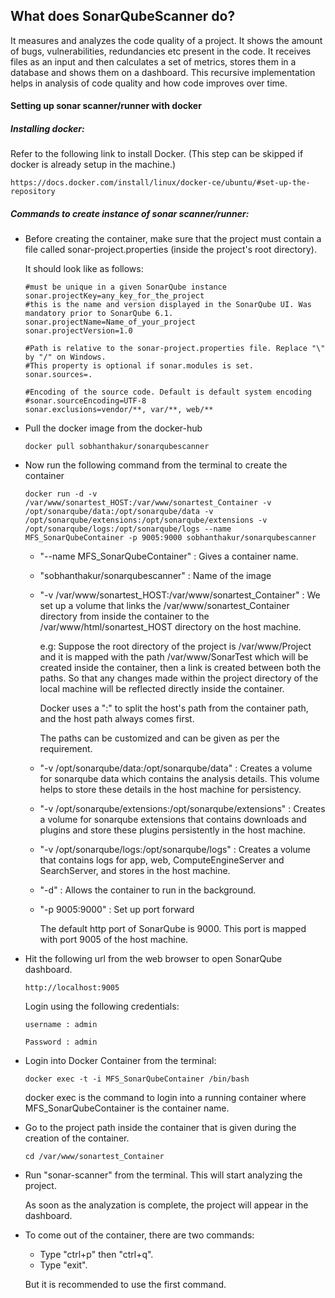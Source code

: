 ## What does SonarQubeScanner do?
It measures and analyzes the code quality of a project. It shows the amount of bugs, vulnerabilities, redundancies etc present in the code. It receives files as an input and then calculates a set of metrics, stores them in a database and shows them on a dashboard. This recursive implementation helps in analysis of code quality and how code improves over time.



 #### Setting up sonar scanner/runner with docker
 
 ##### Installing docker:
Refer to the following link to install Docker. (This step can be skipped if docker is already setup in the machine.)
~~~
https://docs.docker.com/install/linux/docker-ce/ubuntu/#set-up-the-repository
~~~

##### Commands to create instance of sonar scanner/runner:

 * Before creating the container, make sure that the project must contain a file called sonar-project.properties (inside the project's root directory).
 
    It should look like as follows:
    ~~~
    #must be unique in a given SonarQube instance
    sonar.projectKey=any_key_for_the_project
    #this is the name and version displayed in the SonarQube UI. Was mandatory prior to SonarQube 6.1.
    sonar.projectName=Name_of_your_project
    sonar.projectVersion=1.0

    #Path is relative to the sonar-project.properties file. Replace "\" by "/" on Windows.
    #This property is optional if sonar.modules is set. 
    sonar.sources=.
    
    #Encoding of the source code. Default is default system encoding
    #sonar.sourceEncoding=UTF-8
    sonar.exclusions=vendor/**, var/**, web/**
    ~~~
    
 * Pull the docker image from the docker-hub
    ~~~
    docker pull sobhanthakur/sonarqubescanner
    ~~~
    
 * Now run the following command from the terminal to create the container
    ~~~
    docker run -d -v /var/www/sonartest_HOST:/var/www/sonartest_Container -v /opt/sonarqube/data:/opt/sonarqube/data -v /opt/sonarqube/extensions:/opt/sonarqube/extensions -v /opt/sonarqube/logs:/opt/sonarqube/logs --name MFS_SonarQubeContainer -p 9005:9000 sobhanthakur/sonarqubescanner
    ~~~
    
    * "--name MFS_SonarQubeContainer" : Gives a container name.
    * "sobhanthakur/sonarqubescanner" : Name of the image
    * "-v  /var/www/sonartest_HOST:/var/www/sonartest_Container" :  We set up a volume that links the /var/www/sonartest_Container directory from inside the container to the /var/www/html/sonartest_HOST directory on the host machine. 
    
        e.g: Suppose the root directory of the project is /var/www/Project and it is mapped with the path /var/www/SonarTest which will be created inside the container, then a link is created between both the paths. So that any changes made within the project directory of the local machine will be reflected directly inside the container.
    
        Docker uses a ":" to split the host's path from the container path, and the host path always comes first.

      The paths can be customized and can be given as per the requirement.
      
     * "-v /opt/sonarqube/data:/opt/sonarqube/data" : Creates a volume for sonarqube data which contains the analysis details. This volume helps to store these details in the host machine for persistency.
     * "-v /opt/sonarqube/extensions:/opt/sonarqube/extensions" : Creates a volume for sonarqube extensions that contains downloads and plugins and store these plugins persistently in the host machine.
     * "-v /opt/sonarqube/logs:/opt/sonarqube/logs" : Creates a volume that contains logs for app, web, ComputeEngineServer and SearchServer, and stores in the host machine.
    * "-d" : Allows the container to run in the background.
    * "-p 9005:9000" : Set up port forward

       The default http port of SonarQube is 9000. This port is mapped with port 9005 of the host machine.
    
 * Hit the following url from the web browser to open SonarQube dashboard. 
    ~~~
    http://localhost:9005
    ~~~
    
    Login using the following credentials:
    ~~~
    username : admin
    
    Password : admin
    ~~~
    
 * Login into Docker Container from the terminal:
    ~~~ 
   docker exec -t -i MFS_SonarQubeContainer /bin/bash
    ~~~
    docker exec is the command to login into a running container where MFS_SonarQubeContainer is the container name.
    
 * Go to the project path  inside the container that is given during the creation of the container.
    ~~~
    cd /var/www/sonartest_Container
    ~~~
 
 * Run "sonar-scanner" from the terminal. This will start analyzing the project.

    As soon as the analyzation is complete, the project will appear in the dashboard.
    
 * To come out of the container, there are two commands:
    * Type "ctrl+p" then "ctrl+q".
    * Type "exit".
 
   But it is recommended to use the first command.
    